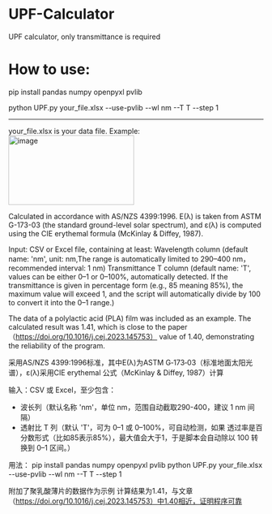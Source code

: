 # UPF-Calculator
UPF calculator, only transmittance is required

# How to use:
pip install pandas numpy openpyxl pvlib 

python UPF.py your_file.xlsx --use-pvlib --wl nm --T T --step 1

-----------------------------------------------------------------------
your_file.xlsx is your data file. Example:<img width="248" height="137" alt="image" src="https://github.com/user-attachments/assets/248dab74-eb79-455a-9038-ab122404c46f" />


Calculated in accordance with AS/NZS 4399:1996. E(λ) is taken from ASTM G-173-03 (the standard ground-level solar spectrum), and ε(λ) is computed using the CIE erythemal formula (McKinlay & Diffey, 1987).

Input: CSV or Excel file, containing at least:
Wavelength column (default name: 'nm', unit: nm,The range is automatically limited to 290–400 nm，recommended interval: 1 nm)
Transmittance T column (default name: 'T', values can be either 0–1 or 0–100%, automatically detected.
If the transmittance is given in percentage form (e.g., 85 meaning 85%), the maximum value will exceed 1, and the script will automatically divide by 100 to convert it into the 0–1 range.)

The data of a polylactic acid (PLA) film was included as an example.
The calculated result was 1.41, which is close to the paper（https://doi.org/10.1016/j.cej.2023.145753） value of 1.40, demonstrating the reliability of the program.

采用AS/NZS 4399:1996标准，其中E(λ)为ASTM G‑173‑03（标准地面太阳光谱），ε(λ)采用CIE erythemal 公式（McKinlay & Diffey, 1987）计算

输入：CSV 或 Excel，至少包含：
- 波长列（默认名称 'nm'，单位 nm，范围自动截取290-400，建议 1 nm 间隔）
- 透射比 T 列（默认 'T'，可为 0–1 或 0–100%，可自动检测，如果
透过率是百分数形式（比如85表示85%），最大值会大于1，于是脚本会自动除以 100 转换到 0–1 区间。）

用法：
pip install pandas numpy openpyxl pvlib 
python UPF.py your_file.xlsx --use-pvlib --wl nm --T T --step 1
    
附加了聚乳酸薄片的数据作为示例 计算结果为1.41，与文章（https://doi.org/10.1016/j.cej.2023.145753）中1.40相近，证明程序可靠
